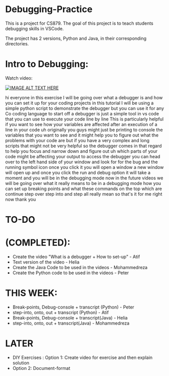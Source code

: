 # Debugging-Practice

This is a project for CS879. The goal of this project is to teach students debugging skills in VSCode.

The project has 2 versions, Python and Java, in their corresponding directories.

# Intro to Debugging:
Watch video:

[![IMAGE ALT TEXT HERE](https://img.youtube.com/vi/4Zfbp7QbRfA/0.jpg)](https://youtu.be/4Zfbp7QbRfA)

hi everyone in this exercise I will be going over what a debugger is and how you can set it up for your coding projects in this tutorial I will be using a simple python script to demonstrate the debugger but you can use it for any Co coding language to start off a debugger is just a simple tool in vs code that you can use to execute your code line by line This is particularly helpful if you want to see how your variables are affected after an execution of a line in your code uh originally you guys might just be printing to console the variables that you want to see and it might help you to figure out what the problems with your code are but if you have a very complex and long scripts that might not be very helpful so the debugger comes in that regard to help you focus and narrow down and figure out uh which parts of your code might be affecting your output to access the debugger you can head over to the left hand side of your window and look for for the bug and the running symbol icon once you click it you will open a window a new window will open up and once you click the run and debug option it will take a moment and you will be in the debugging mode now in the future videos we will be going over what it really means to be in a debugging mode how you can set up breaking points and what these commands on the top which are continue step over step into and step all really mean so that's it for me right now thank you



# TO-DO
 # (COMPLETED):
- Create the video "What is a debugger + How to set-up" - Atif
- Text version of the video - Helia
- Create the Java Code to be used in the videos - Mohammedreza
- Create the Python code to be used in the videos - Peter

# THIS WEEK:
  - Break-points, Debug-console + transcript (Python) - Peter
  - step-into, onto, out + transcript (Python) - Atif
  - Break-points, Debug-console + transcript(Java) - Helia
  - step-into, onto, out + transcript(Java) - Mohammedreza

 # LATER
- DIY Exercises : Option 1: Create video for exercise and then explain solution
- Option 2: Document-format
  
